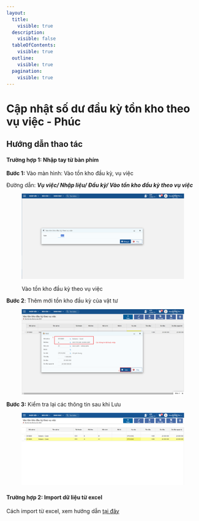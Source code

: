```yaml
---
layout:
  title:
    visible: true
  description:
    visible: false
  tableOfContents:
    visible: true
  outline:
    visible: true
  pagination:
    visible: true
---
```


# Cập nhật số dư đầu kỳ tồn kho theo vụ việc - Phúc

## Hướng dẫn thao tác

#### Trường hợp 1: Nhập tay từ bàn phím

**Bước 1:** Vào màn hình: Vào tồn kho đầu kỳ, vụ việc

Đường dẫn: _**Vụ việc/ Nhập liệu/ Đầu kỳ/ Vào tồn kho đầu kỳ theo vụ việc**_

<figure><img src="../../.gitbook/assets/60.png" alt=""><figcaption><p>Vào tồn kho đầu kỳ theo vụ việc</p></figcaption></figure>

**Bước 2**: Thêm mới tồn kho đầu kỳ của vật tư

<figure><img src="../../.gitbook/assets/61.png" alt=""><figcaption></figcaption></figure>

**Bước 3:** Kiểm tra lại các thông tin sau khi Lưu

<figure><img src="../../.gitbook/assets/62.png" alt=""><figcaption></figcaption></figure>

#### Trường hợp 2: Import dữ liệu từ excel

Cách import từ excel, xem hướng dẫn [tại đây](http://127.0.0.1:5000/s/rcD7ImF1NXzNzFohN8p5/thao-tac-chuc-nang-tren-he-thong/import-du-lieu-tu-excel-vao-chuong-trinh)
